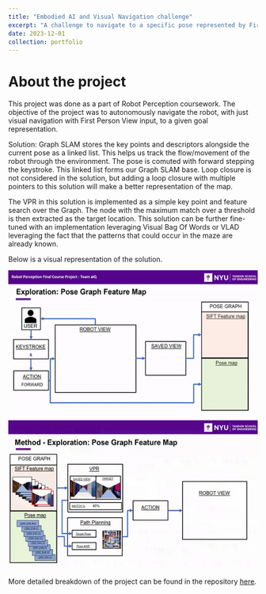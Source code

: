 ```yaml
---
title: "Embodied AI and Visual Navigation challenge"
excerpt: "A challenge to navigate to a specific pose represented by First Person View (FPV) on all four directions of the agent with just the current FPV as the input.  <br/><br/><img src='/images/maze_robot.gif' height='100'>"
date: 2023-12-01
collection: portfolio
---
```


About the project
===
This project was done as a part of Robot Perception coursework. 
The objective of the project was to autonomously navigate the robot, with just visual navigation with First Person View input, to a given goal representation. 

Solution:
Graph SLAM stores the key points and descriptors alongside the current pose as a linked list. This helps us track the flow/movement of the robot through the environment. The pose is comuted with forward stepping the keystroke. This linked list forms our Graph SLAM base. Loop closure is not considered in the solution, but adding a loop closure with multiple pointers to this solution will make a better representation of the map.

The VPR in this solution is implemented as a simple key point and feature search over the Graph. The node with the maximum match over a threshold is then extracted as the target location. This solution can be further fine-tuned with an implementation leveraging Visual Bag Of Words or VLAD leveraging the fact that the patterns that could occur in the maze are already known.

Below is a visual representation of the solution.

<img src='/images/GSlam.gif' height='300'>
<img src='/images/VPR.gif' height='300'>


More detailed breakdown of the project can be found in the repository [here](https://github.com/govind-aadithya/Viz_nav).
